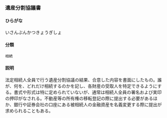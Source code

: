 <div style="display:none;">

## [あ行](securities-terms?id=あ行)

</div>

### 遺産分割協議書

#### ひらがな

いさんぶんかつきょうぎしょ

#### 分類

`相続`

#### 説明

法定相続人全員で行う遺産分割協議の結果、合意した内容を書面にしたもの。誰が、何を、どれだけ相続するのかを記し、各財産の受取人を特定できるようにする。書式や形式は特に定められていないが、通常は相続人全員の署名および実印の押印がなされる。不動産等の所有権の移転登記の際に提出する必要があるほか、銀行や証券会社の口座にある被相続人の金融資産を名義変更する際に提出が求められることもある。

<div style="display:none;">

## [か行](securities-terms?id=か行)
## [さ行](securities-terms?id=さ行)
## [た行](securities-terms?id=た行)
## [な行](securities-terms?id=な行)
## [は行](securities-terms?id=は行)
## [ま行](securities-terms?id=ま行)
## [や行](securities-terms?id=や行)
## [ら行](securities-terms?id=ら行)
## [わ行](securities-terms?id=わ行)
## [英数字・記号](securities-terms?id=英数字・記号)

</div>

